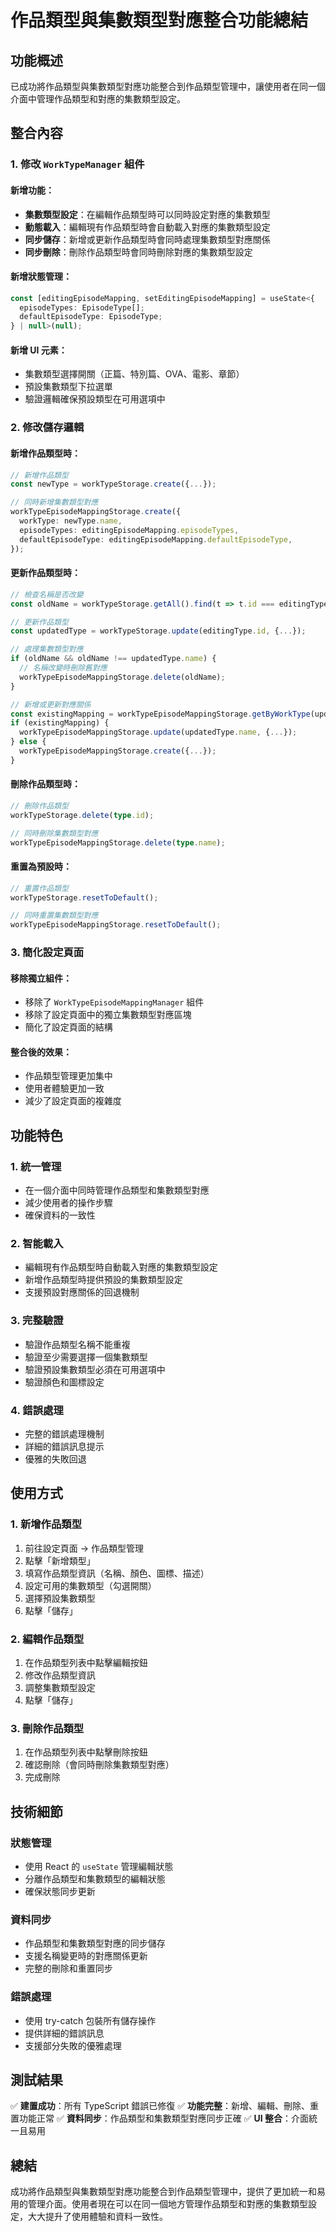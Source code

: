 # 作品類型與集數類型對應整合功能總結

## 功能概述

已成功將作品類型與集數類型對應功能整合到作品類型管理中，讓使用者在同一個介面中管理作品類型和對應的集數類型設定。

## 整合內容

### 1. 修改 `WorkTypeManager` 組件

#### 新增功能：
- **集數類型設定**：在編輯作品類型時可以同時設定對應的集數類型
- **動態載入**：編輯現有作品類型時會自動載入對應的集數類型設定
- **同步儲存**：新增或更新作品類型時會同時處理集數類型對應關係
- **同步刪除**：刪除作品類型時會同時刪除對應的集數類型設定

#### 新增狀態管理：
```typescript
const [editingEpisodeMapping, setEditingEpisodeMapping] = useState<{
  episodeTypes: EpisodeType[];
  defaultEpisodeType: EpisodeType;
} | null>(null);
```

#### 新增 UI 元素：
- 集數類型選擇開關（正篇、特別篇、OVA、電影、章節）
- 預設集數類型下拉選單
- 驗證邏輯確保預設類型在可用選項中

### 2. 修改儲存邏輯

#### 新增作品類型時：
```typescript
// 新增作品類型
const newType = workTypeStorage.create({...});

// 同時新增集數類型對應
workTypeEpisodeMappingStorage.create({
  workType: newType.name,
  episodeTypes: editingEpisodeMapping.episodeTypes,
  defaultEpisodeType: editingEpisodeMapping.defaultEpisodeType,
});
```

#### 更新作品類型時：
```typescript
// 檢查名稱是否改變
const oldName = workTypeStorage.getAll().find(t => t.id === editingType.id)?.name;

// 更新作品類型
const updatedType = workTypeStorage.update(editingType.id, {...});

// 處理集數類型對應
if (oldName && oldName !== updatedType.name) {
  // 名稱改變時刪除舊對應
  workTypeEpisodeMappingStorage.delete(oldName);
}

// 新增或更新對應關係
const existingMapping = workTypeEpisodeMappingStorage.getByWorkType(updatedType.name);
if (existingMapping) {
  workTypeEpisodeMappingStorage.update(updatedType.name, {...});
} else {
  workTypeEpisodeMappingStorage.create({...});
}
```

#### 刪除作品類型時：
```typescript
// 刪除作品類型
workTypeStorage.delete(type.id);

// 同時刪除集數類型對應
workTypeEpisodeMappingStorage.delete(type.name);
```

#### 重置為預設時：
```typescript
// 重置作品類型
workTypeStorage.resetToDefault();

// 同時重置集數類型對應
workTypeEpisodeMappingStorage.resetToDefault();
```

### 3. 簡化設定頁面

#### 移除獨立組件：
- 移除了 `WorkTypeEpisodeMappingManager` 組件
- 移除了設定頁面中的獨立集數類型對應區塊
- 簡化了設定頁面的結構

#### 整合後的效果：
- 作品類型管理更加集中
- 使用者體驗更加一致
- 減少了設定頁面的複雜度

## 功能特色

### 1. 統一管理
- 在一個介面中同時管理作品類型和集數類型對應
- 減少使用者的操作步驟
- 確保資料的一致性

### 2. 智能載入
- 編輯現有作品類型時自動載入對應的集數類型設定
- 新增作品類型時提供預設的集數類型設定
- 支援預設對應關係的回退機制

### 3. 完整驗證
- 驗證作品類型名稱不能重複
- 驗證至少需要選擇一個集數類型
- 驗證預設集數類型必須在可用選項中
- 驗證顏色和圖標設定

### 4. 錯誤處理
- 完整的錯誤處理機制
- 詳細的錯誤訊息提示
- 優雅的失敗回退

## 使用方式

### 1. 新增作品類型
1. 前往設定頁面 → 作品類型管理
2. 點擊「新增類型」
3. 填寫作品類型資訊（名稱、顏色、圖標、描述）
4. 設定可用的集數類型（勾選開關）
5. 選擇預設集數類型
6. 點擊「儲存」

### 2. 編輯作品類型
1. 在作品類型列表中點擊編輯按鈕
2. 修改作品類型資訊
3. 調整集數類型設定
4. 點擊「儲存」

### 3. 刪除作品類型
1. 在作品類型列表中點擊刪除按鈕
2. 確認刪除（會同時刪除集數類型對應）
3. 完成刪除

## 技術細節

### 狀態管理
- 使用 React 的 `useState` 管理編輯狀態
- 分離作品類型和集數類型的編輯狀態
- 確保狀態同步更新

### 資料同步
- 作品類型和集數類型對應的同步儲存
- 支援名稱變更時的對應關係更新
- 完整的刪除和重置同步

### 錯誤處理
- 使用 try-catch 包裝所有儲存操作
- 提供詳細的錯誤訊息
- 支援部分失敗的優雅處理

## 測試結果

✅ **建置成功**：所有 TypeScript 錯誤已修復
✅ **功能完整**：新增、編輯、刪除、重置功能正常
✅ **資料同步**：作品類型和集數類型對應同步正確
✅ **UI 整合**：介面統一且易用

## 總結

成功將作品類型與集數類型對應功能整合到作品類型管理中，提供了更加統一和易用的管理介面。使用者現在可以在同一個地方管理作品類型和對應的集數類型設定，大大提升了使用體驗和資料一致性。 
